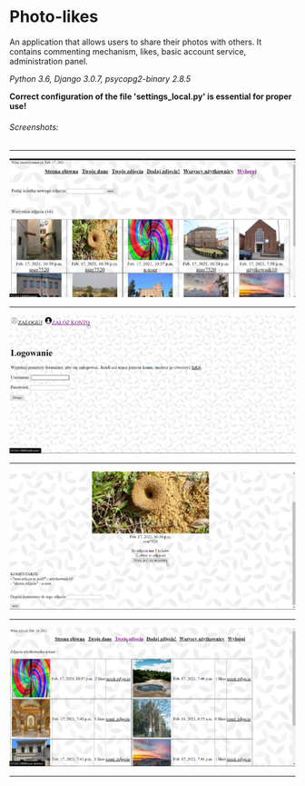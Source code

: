 #  Photo-likes

An application that allows users to share their photos with others. 
It contains commenting mechanism, likes, basic account service, administration panel.

_Python 3.6, Django 3.0.7, psycopg2-binary 2.8.5_

**Correct configuration of the file 'settings_local.py' is essential for proper use!**

###### Screenshots:
---
<img src="photo01.jpg" width="600">

---

<img src="photo02.png" width="600">

---

<img src="photo03.png" width="600">

---

<img src="photo04.png" width="600">

---
